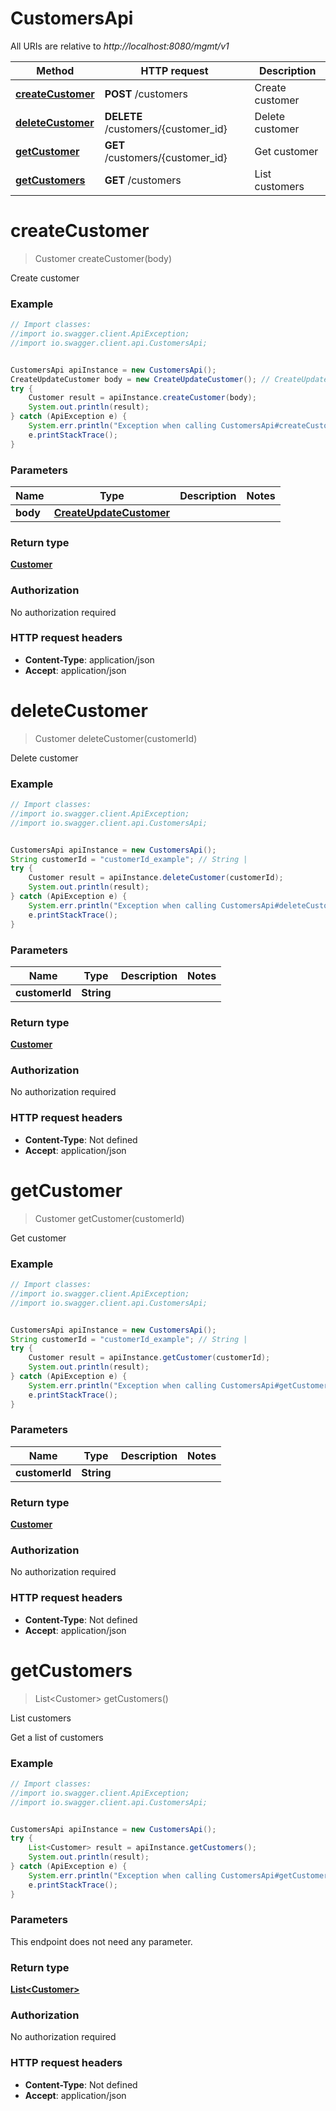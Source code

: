 # CustomersApi

All URIs are relative to *http://localhost:8080/mgmt/v1*

Method | HTTP request | Description
------------- | ------------- | -------------
[**createCustomer**](CustomersApi.md#createCustomer) | **POST** /customers | Create customer
[**deleteCustomer**](CustomersApi.md#deleteCustomer) | **DELETE** /customers/{customer_id} | Delete customer
[**getCustomer**](CustomersApi.md#getCustomer) | **GET** /customers/{customer_id} | Get customer
[**getCustomers**](CustomersApi.md#getCustomers) | **GET** /customers | List customers

<a name="createCustomer"></a>
# **createCustomer**
> Customer createCustomer(body)

Create customer

### Example
```java
// Import classes:
//import io.swagger.client.ApiException;
//import io.swagger.client.api.CustomersApi;


CustomersApi apiInstance = new CustomersApi();
CreateUpdateCustomer body = new CreateUpdateCustomer(); // CreateUpdateCustomer | 
try {
    Customer result = apiInstance.createCustomer(body);
    System.out.println(result);
} catch (ApiException e) {
    System.err.println("Exception when calling CustomersApi#createCustomer");
    e.printStackTrace();
}
```

### Parameters

Name | Type | Description  | Notes
------------- | ------------- | ------------- | -------------
 **body** | [**CreateUpdateCustomer**](CreateUpdateCustomer.md)|  |

### Return type

[**Customer**](Customer.md)

### Authorization

No authorization required

### HTTP request headers

 - **Content-Type**: application/json
 - **Accept**: application/json

<a name="deleteCustomer"></a>
# **deleteCustomer**
> Customer deleteCustomer(customerId)

Delete customer

### Example
```java
// Import classes:
//import io.swagger.client.ApiException;
//import io.swagger.client.api.CustomersApi;


CustomersApi apiInstance = new CustomersApi();
String customerId = "customerId_example"; // String | 
try {
    Customer result = apiInstance.deleteCustomer(customerId);
    System.out.println(result);
} catch (ApiException e) {
    System.err.println("Exception when calling CustomersApi#deleteCustomer");
    e.printStackTrace();
}
```

### Parameters

Name | Type | Description  | Notes
------------- | ------------- | ------------- | -------------
 **customerId** | **String**|  |

### Return type

[**Customer**](Customer.md)

### Authorization

No authorization required

### HTTP request headers

 - **Content-Type**: Not defined
 - **Accept**: application/json

<a name="getCustomer"></a>
# **getCustomer**
> Customer getCustomer(customerId)

Get customer

### Example
```java
// Import classes:
//import io.swagger.client.ApiException;
//import io.swagger.client.api.CustomersApi;


CustomersApi apiInstance = new CustomersApi();
String customerId = "customerId_example"; // String | 
try {
    Customer result = apiInstance.getCustomer(customerId);
    System.out.println(result);
} catch (ApiException e) {
    System.err.println("Exception when calling CustomersApi#getCustomer");
    e.printStackTrace();
}
```

### Parameters

Name | Type | Description  | Notes
------------- | ------------- | ------------- | -------------
 **customerId** | **String**|  |

### Return type

[**Customer**](Customer.md)

### Authorization

No authorization required

### HTTP request headers

 - **Content-Type**: Not defined
 - **Accept**: application/json

<a name="getCustomers"></a>
# **getCustomers**
> List&lt;Customer&gt; getCustomers()

List customers

Get a list of customers

### Example
```java
// Import classes:
//import io.swagger.client.ApiException;
//import io.swagger.client.api.CustomersApi;


CustomersApi apiInstance = new CustomersApi();
try {
    List<Customer> result = apiInstance.getCustomers();
    System.out.println(result);
} catch (ApiException e) {
    System.err.println("Exception when calling CustomersApi#getCustomers");
    e.printStackTrace();
}
```

### Parameters
This endpoint does not need any parameter.

### Return type

[**List&lt;Customer&gt;**](Customer.md)

### Authorization

No authorization required

### HTTP request headers

 - **Content-Type**: Not defined
 - **Accept**: application/json

